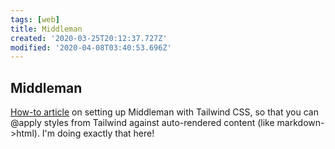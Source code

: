```yaml
---
tags: [web]
title: Middleman
created: '2020-03-25T20:12:37.727Z'
modified: '2020-04-08T03:40:53.696Z'
---
```


## Middleman

[How-to article](https://dev.to/lxxxvi/middleman-tailwindcss-webpack-ap3) on setting up Middleman with Tailwind CSS, so that you can @apply styles from Tailwind against auto-rendered content (like markdown->html). I'm doing exactly that here!
